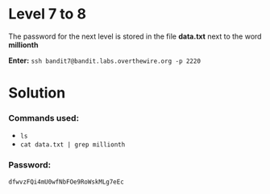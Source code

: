 # Level 7 to 8
The password for the next level is stored in the file **data.txt** next to the word **millionth**

**Enter:** `ssh bandit7@bandit.labs.overthewire.org -p 2220`

# Solution

### Commands used:

- `ls`
- `cat data.txt | grep millionth`


### Password:
```
dfwvzFQi4mU0wfNbFOe9RoWskMLg7eEc
```